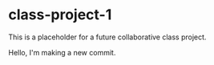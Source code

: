 # class-project-1
This is a placeholder for a future collaborative class project.

Hello, I'm making a new commit.